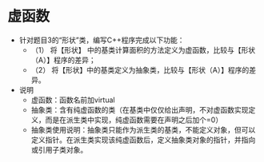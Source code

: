 # 虚函数
* 针对题目3的“形状”类，编写C++程序完成以下功能：
    * （1） 将【形状】 中的基类计算面积的方法定义为虚函数，比较与【形状（A）】程序的差异；
    * （2） 将【形状】中的基类定义为抽象类，比较与【形状（A）】程序的差异。
* 说明
    * 虚函数：函数名前加virtual
    * 抽象类：含有纯虚函数的类（在基类中仅仅给出声明，不对虚函数实现定义，而是在派生类中实现，纯虚函数需要在声明之后加个=0）
    * 抽象类使用说明：抽象类只能作为派生类的基类，不能定义对象，但可以定义指针。在派生类实现该纯虚函数后，定义抽象类对象的指针，并指向或引用子类对象。